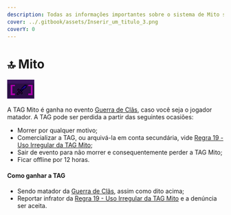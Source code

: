 ```yaml
---
description: Todas as informações importantes sobre o sistema de Mito são aqui encontradas!
cover: ../.gitbook/assets/Inserir_um_titulo_3.png
coverY: 0
---
```


# 🔝 Mito

![](<../.gitbook/assets/unknown (6).png>)

A TAG Mito é ganha no evento [Guerra de Clãs](../eventos/eventos-survival/guerra-de-clas.md), caso você seja o jogador matador. A TAG pode ser perdida a partir das seguintes ocasiões:

* Morrer por qualquer motivo;
* Comercializar a TAG, ou arquivá-la em conta secundária, vide [Regra 19 - Uso Irregular da TAG Mito](../regras/jogabilidade.md#01-8);
* Sair de evento para não morrer e consequentemente perder a TAG Mito;
* Ficar offline por 12 horas.

#### Como ganhar a TAG

* Sendo matador da [Guerra de Clãs](../eventos/eventos-survival/guerra-de-clas.md), assim como dito acima;
* Reportar infrator da [Regra 19 - Uso Irregular da TAG Mito](../regras/jogabilidade.md#01-8) e a denúncia ser aceita.
